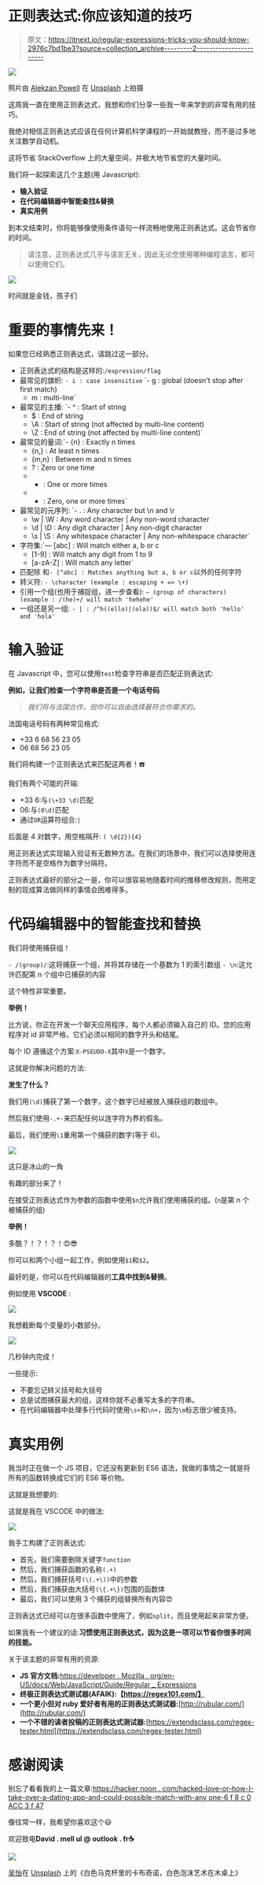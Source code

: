 # 正则表达式:你应该知道的技巧

> 原文：<https://itnext.io/regular-expressions-tricks-you-should-know-2976c7bd1be3?source=collection_archive---------2----------------------->

![](img/fec86ab67c8cc2090a98439e2e85f8f7.png)

照片由 [Alekzan Powell](https://unsplash.com/@alekzanpowell?utm_source=medium&utm_medium=referral) 在 [Unsplash](https://unsplash.com?utm_source=medium&utm_medium=referral) 上拍摄

这周我一直在使用正则表达式，我想和你们分享一些我一年来学到的非常有用的技巧。

我绝对相信正则表达式应该在任何计算机科学课程的一开始就教授，而不是过多地关注数学自动机。

这将节省 StackOverflow 上的大量空间，并极大地节省您的大量时间。

我们将一起探索这几个主题(用 Javascript):

*   **输入验证**
*   **在代码编辑器中智能查找&替换**
*   **真实用例**

到本文结束时，你将能够像使用条件语句一样流畅地使用正则表达式。这会节省你的时间。

> 请注意，正则表达式几乎与语言无关，因此无论您使用哪种编程语言，都可以使用它们。

![](img/7c59e90cb576dd1c00ff899bf1d30736.png)

时间就是金钱，孩子们

# 重要的事情先来！

如果您已经熟悉正则表达式，请跳过这一部分。

*   正则表达式的结构是这样的:`/expression/flag`
*   最常见的旗帜:
    `- i : case insensitive`
    `- g : global (doesn't stop after first match)
    - m : multi-line`
*   最常见的主播:
    `- ^ : Start of string
    - $ : End of string
    - \A : Start of string (not affected by multi-line content)
    - \Z : End of string (not affected by multi-line content)`
*   最常见的量词:`- {n} : Exactly n times
    - {n,} : At least n times
    - {m,n} : Between m and n times
    - ? : Zero or one time
    - + : One or more times
    - * : Zero, one or more times`
*   最常见的元序列:
    `- . : Any character but \n and \r
    - \w | \W : Any word character | Any non-word character
    - \d | \D : Any digit character | Any non-digit character
    - \s | \S : Any whitespace character | Any non-whitespace character`
*   字符集:`— [abc] : Will match either a, b or c
    - [1-9] : Will match any digit from 1 to 9
    - [a-zA-Z] : Will match any letter`
*   匹配除
    和`- [^abc] : Matches anything but a, b or c`以外的任何字符
*   转义符:
    `- \character (example : escaping + => \+)`
*   引用一个组(也用于捕捉组，进一步查看):
    `— (group of characters) (example : /(he)+/ will match 'hehehe'`
*   一组还是另一组:
    `- | : /^h((ello)|(ola))$/ will match both 'hello' and 'hola'`

# 输入验证

在 Javascript 中，您可以使用`test`检查字符串是否匹配正则表达式:

**例如，让我们检查一个字符串是否是一个电话号码**

> *我们将与法国合作，但你可以自由选择最符合你需求的。*

法国电话号码有两种常见格式:

*   +33 6 68 56 23 05
*   06 68 56 23 05

我们将构建一个正则表达式来匹配这两者！☎️

我们有两个可能的开端:

*   +33 6:与`(\+33 \d)`匹配
*   06:与`(0\d)`匹配
*   通过`OR`运算符组合:`|`

后面是 4 对数字，用空格隔开:
`( \d{2}){4}`

用正则表达式实现输入验证有无数种方法。在我们的场景中，我们可以选择使用连字符而不是空格作为数字分隔符。

正则表达式最好的部分之一是，你可以很容易地随着时间的推移修改规则，而用定制的现成算法做同样的事情会困难得多。

# 代码编辑器中的智能查找和替换

我们将使用捕获组！

`- /(group)/`:这将捕获一个组，并将其存储在一个基数为 1 的索引数组
`- \n`:这允许匹配第 n 个组中已捕获的内容

这个特性非常重要。

**举例！**

比方说，你正在开发一个聊天应用程序，每个人都必须输入自己的 ID。您的应用程序对 id 非常严格，它们必须以相同的数字开头和结尾。

每个 ID 遵循这个方案:`X-PSEUDO-X`其中`X`是一个数字。

这就是你解决问题的方法:

**发生了什么？**

我们用`(\d)`捕获了第一个数字，这个数字已经被放入捕获组的数组中。

然后我们使用`-.+-`来匹配任何以连字符为界的假名。

最后，我们使用`\1`重用第一个捕获的数字(等于 6)。

![](img/22d0893e69898761a2f00c6c12b6f330.png)

这只是冰山的一角

有趣的部分来了！

在接受正则表达式作为参数的函数中使用`$n`允许我们使用捕获的组。(`n`是第 n 个被捕获的组)

**举例！**

多酷？！？！？！😍😎

你可以和两个小组一起工作，例如使用`$1`和`$2`。

最好的是，你可以在代码编辑器的**工具中找到&替换**。

例如使用 **VSCODE** :

![](img/ec1746ccd94eaec25ba903116f1f644f.png)

我想截断每个变量的小数部分。

![](img/114f25649125e11bec282328895b66b8.png)

几秒钟内完成！

一些提示:

*   不要忘记转义括号和大括号
*   总是试图捕获最大的组，这样你就不必重写太多的字符串。
*   在代码编辑器中处理多行代码时使用`\s+`和`\n+`，因为`\m`标志很少被支持。

# 真实用例

我当时正在做一个 JS 项目，它还没有更新到 ES6 语法，我做的事情之一就是将所有的函数转换成它们的 ES6 等价物。

这就是我想要的:

这就是我在 VSCODE 中的做法:

![](img/12903b7e6395dd78fe458c2482a58259.png)

我手工构建了正则表达式:

*   首先，我们需要删除关键字`function`
*   然后，我们捕获函数的名称`(.+)`
*   然后，我们捕获括号`(\(.+\))`中的参数
*   然后，我们捕获由大括号`(\{.+\})`包围的函数体
*   最后，我们可以使用 3 个捕获的组替换所有内容😍

正则表达式已经可以在很多函数中使用了，例如`split`，而且使用起来非常方便。

如果我有一个建议的话:**习惯使用正则表达式，因为这是一项可以节省你很多时间的技能。**

关于该主题的非常有用的资源:

*   **JS 官方文档:**[https://developer . Mozilla . org/en-US/docs/Web/JavaScript/Guide/Regular _ Expressions](https://developer.mozilla.org/en-US/docs/Web/JavaScript/Guide/Regular_Expressions)
*   **终极正则表达式测试器(AFAIK):【https://regex101.com/】**
*   **一个更小但对 ruby 爱好者有用的正则表达式测试器:**[http://rubular.com/](http://rubular.com/)
*   **一个不错的读者投稿的正则表达式测试器:**[https://extendsclass.com/regex-tester.html](https://extendsclass.com/regex-tester.html)

# 感谢阅读

别忘了看看我的上一篇文章:[https://hacker noon . com/hacked-love-or-how-I-take-over-a-dating-app-and-could-possible-match-with-any one-6 f 8 c 0 ACC 3 f 47](https://hackernoon.com/hacked-love-or-how-ive-taken-over-a-dating-app-and-could-possibly-match-with-anybody-6f8c0acc3f47)

像往常一样，我希望你喜欢这个😃

欢迎致电**David . mell ul @ outlook . fr☕️**

![](img/a409a1735103bbb7485350acce9d0849.png)

[吴怡](https://unsplash.com/@takeshi2?utm_source=medium&utm_medium=referral)在 [Unsplash](https://unsplash.com?utm_source=medium&utm_medium=referral) 上的《白色马克杯里的卡布奇诺，白色泡沫艺术在木桌上》